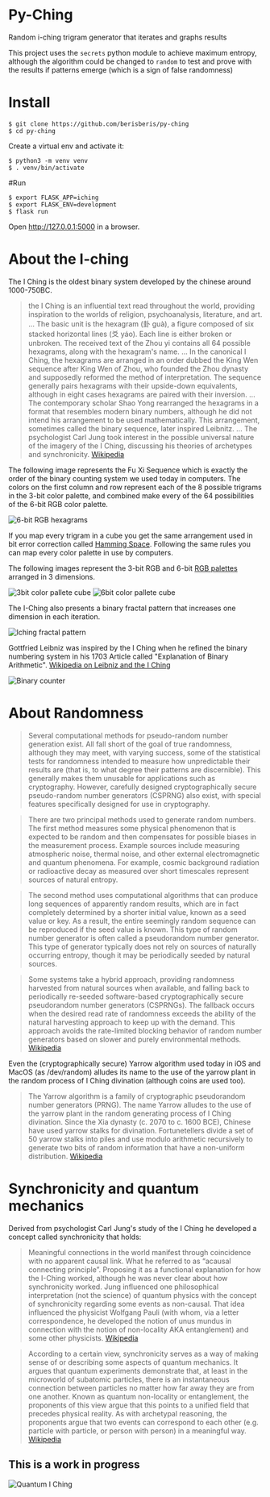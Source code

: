 # Py-Ching
Random i-ching trigram generator that iterates and graphs results

This project uses the `secrets` python module to achieve maximum entropy, although the algorithm could be changed to `random` to test and prove with the results if patterns emerge (which is a sign of false randomness)

# Install
``` 
$ git clone https://github.com/berisberis/py-ching
$ cd py-ching
```
Create a virtual env and activate it:
```
$ python3 -m venv venv
$ . venv/bin/activate
```
#Run
```
$ export FLASK_APP=iching
$ export FLASK_ENV=development
$ flask run
```
Open http://127.0.0.1:5000 in a browser.

# About the I-ching
The I Ching is the oldest binary system developed by the chinese around 1000-750BC.
> the I Ching is an influential text read throughout the world, providing inspiration to the worlds of religion, psychoanalysis, literature, and art.
... The basic unit is the hexagram (卦 guà), a figure composed of six stacked horizontal lines (爻 yáo). Each line is either broken or unbroken. The received text of the Zhou yi contains all 64 possible hexagrams, along with the hexagram's name.
... In the canonical I Ching, the hexagrams are arranged in an order dubbed the King Wen sequence after King Wen of Zhou, who founded the Zhou dynasty and supposedly reformed the method of interpretation. The sequence generally pairs hexagrams with their upside-down equivalents, although in eight cases hexagrams are paired with their inversion.
... The contemporary scholar Shao Yong rearranged the hexagrams in a format that resembles modern binary numbers, although he did not intend his arrangement to be used mathematically. This arrangement, sometimes called the binary sequence, later inspired Leibnitz.
... The psychologist Carl Jung took interest in the possible universal nature of the imagery of the I Ching, discussing his theories of archetypes and synchronicity.
[Wikipedia](https://en.wikipedia.org/wiki/I_Ching)

The following image represents the Fu Xi Sequence which is exactly the order of the binary counting system we used today in computers.
The colors on the first column and row represent each of the 8 possible trigrams in the 3-bit color palette, and combined make every of the 64 possibilities of the 6-bit RGB color palette. 

![6-bit RGB hexagrams](https://fractaluniverse.files.wordpress.com/2019/03/screen-shot-2019-03-14-at-2.59.21-pm.png)

If you map every trigram in a cube you get the same arrangement used in bit error correction called [Hamming Space](https://en.wikipedia.org/wiki/Hamming_space).
Following the same rules you can map every color palette in use by computers. 

The following images represent the 3-bit RGB and 6-bit [RGB palettes](https://en.wikipedia.org/wiki/List_of_color_palettes) arranged in 3 dimensions.

![3bit color pallete cube](https://fractaluniverse.files.wordpress.com/2019/03/3-bit_rgb_cube.gif)
![6bit color pallete cube](https://fractaluniverse.files.wordpress.com/2019/03/6-bit_rgb_cube.gif)

The I-Ching also presents a binary fractal pattern that increases one dimension in each iteration.

![Iching fractal pattern](https://fractaluniverse.files.wordpress.com/2019/02/cache_897298771.png)

Gottfried Leibniz was inspired by the I Ching when he refined the binary numbering system in his 1703 Article called "Explanation of Binary Arithmetic". [Wikipedia on Leibniz and the I Ching](https://en.wikipedia.org/wiki/Binary_number#Leibniz_and_the_I_Ching)

![Binary counter](https://fractaluniverse.files.wordpress.com/2019/05/binary_counter.gif)

# About Randomness
> Several computational methods for pseudo-random number generation exist. All fall short of the goal of true randomness, although they may meet, with varying success, some of the statistical tests for randomness intended to measure how unpredictable their results are (that is, to what degree their patterns are discernible). This generally makes them unusable for applications such as cryptography. However, carefully designed cryptographically secure pseudo-random number generators (CSPRNG) also exist, with special features specifically designed for use in cryptography.

> There are two principal methods used to generate random numbers. The first method measures some physical phenomenon that is expected to be random and then compensates for possible biases in the measurement process. Example sources include measuring atmospheric noise, thermal noise, and other external electromagnetic and quantum phenomena. For example, cosmic background radiation or radioactive decay as measured over short timescales represent sources of natural entropy.

>The second method uses computational algorithms that can produce long sequences of apparently random results, which are in fact completely determined by a shorter initial value, known as a seed value or key. As a result, the entire seemingly random sequence can be reproduced if the seed value is known. This type of random number generator is often called a pseudorandom number generator. This type of generator typically does not rely on sources of naturally occurring entropy, though it may be periodically seeded by natural sources.

> Some systems take a hybrid approach, providing randomness harvested from natural sources when available, and falling back to periodically re-seeded software-based cryptographically secure pseudorandom number generators (CSPRNGs). The fallback occurs when the desired read rate of randomness exceeds the ability of the natural harvesting approach to keep up with the demand. This approach avoids the rate-limited blocking behavior of random number generators based on slower and purely environmental methods.
[Wikipedia](https://en.wikipedia.org/wiki/Random_number_generation)

Even the (cryptographically secure) Yarrow algorithm used today in iOS and MacOS (as /dev/random) alludes its name to the use of the yarrow plant in the random process of I Ching divination (although coins are used too).
>The Yarrow algorithm is a family of cryptographic pseudorandom number generators (PRNG). The name Yarrow alludes to the use of the yarrow plant in the random generating process of I Ching divination. Since the Xia dynasty (c. 2070 to c. 1600 BCE), Chinese have used yarrow stalks for divination. Fortunetellers divide a set of 50 yarrow stalks into piles and use modulo arithmetic recursively to generate two bits of random information that have a non-uniform distribution.
[Wikipedia](https://en.wikipedia.org/wiki/Yarrow_algorithm)

# Synchronicity and quantum mechanics

Derived from psychologist Carl Jung's study of the I Ching he developed a concept called synchronicity that holds:
> Meaningful connections in the world manifest through coincidence with no apparent causal link. What he referred to as “acausal connecting principle”. Proposing it as a functional explanation for how the I-Ching worked, although he was never clear about how synchronicity worked.
> Jung influenced one philosophical interpretation (not the science) of quantum physics with the concept of synchronicity regarding some events as non-causal. That idea influenced the physicist Wolfgang Pauli (with whom, via a letter correspondence, he developed the notion of unus mundus in connection with the notion of non-locality AKA entanglement) and some other physicists.
[Wikipedia](https://en.wikipedia.org/wiki/Carl_Jung#Interpretation_of_quantum_mechanics)

> According to a certain view, synchronicity serves as a way of making sense of or describing some aspects of quantum mechanics. It argues that quantum experiments demonstrate that, at least in the microworld of subatomic particles, there is an instantaneous connection between particles no matter how far away they are from one another. Known as quantum non-locality or entanglement, the proponents of this view argue that this points to a unified field that precedes physical reality. As with archetypal reasoning, the proponents argue that two events can correspond to each other (e.g. particle with particle, or person with person) in a meaningful way.
[Wikipedia](https://en.wikipedia.org/wiki/Synchronicity#Quantum_Physics)


## This is a work in progress

![Quantum I Ching](https://fractaluniverse.files.wordpress.com/2019/03/imagen-1481.jpg)
